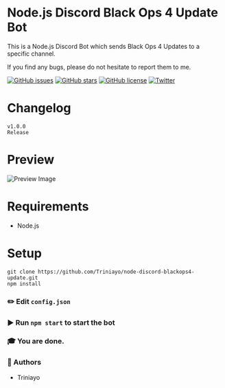 # Node.js Discord Black Ops 4 Update Bot

This is a Node.js Discord Bot which sends Black Ops 4 Updates to a specific channel.

If you find any bugs, please do not hesitate to report them to me.

[![GitHub issues](https://img.shields.io/github/issues/Triniayo/node-discord-blackops4-update.svg)](https://github.com/Triniayo/node-discord-blackops4-update/issues)
[![GitHub stars](https://img.shields.io/github/stars/Triniayo/node-discord-blackops4-update.svg)](https://github.com/Triniayo/node-discord-blackops4-update/stargazers)
[![GitHub license](https://img.shields.io/github/license/Triniayo/node-discord-blackops4-update.svg)](https://github.com/Triniayo/node-discord-blackops4-update)
[![Twitter](https://img.shields.io/twitter/url/https/github.com/Triniayo/nodejs-discord-csgoupdate.svg?style=social)](https://twitter.com/intent/tweet?text=Wow:&url=https%3A%2F%2Fgithub.com%2FTriniayo%2Fnode-discord-blackops4-update)

# Changelog
```
v1.0.0
Release
```

# Preview

![Preview Image](https://raw.githubusercontent.com/Triniayo/node-discord-blackops4-update/master/preview.png)

# Requirements

* Node.js

# Setup

```
git clone https://github.com/Triniayo/node-discord-blackops4-update.git
npm install
```

### ✏️ Edit `config.json`

### ▶️ Run `npm start` to start the bot

### 🎓 You are done.

### 🤖 Authors

* Triniayo

